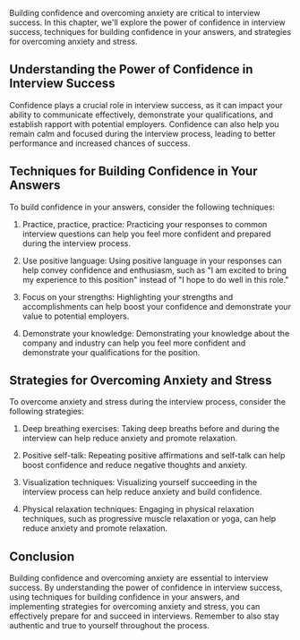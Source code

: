 
Building confidence and overcoming anxiety are critical to interview success. In this chapter, we'll explore the power of confidence in interview success, techniques for building confidence in your answers, and strategies for overcoming anxiety and stress.

Understanding the Power of Confidence in Interview Success
----------------------------------------------------------

Confidence plays a crucial role in interview success, as it can impact your ability to communicate effectively, demonstrate your qualifications, and establish rapport with potential employers. Confidence can also help you remain calm and focused during the interview process, leading to better performance and increased chances of success.

Techniques for Building Confidence in Your Answers
--------------------------------------------------

To build confidence in your answers, consider the following techniques:

1. Practice, practice, practice: Practicing your responses to common interview questions can help you feel more confident and prepared during the interview process.

2. Use positive language: Using positive language in your responses can help convey confidence and enthusiasm, such as "I am excited to bring my experience to this position" instead of "I hope to do well in this role."

3. Focus on your strengths: Highlighting your strengths and accomplishments can help boost your confidence and demonstrate your value to potential employers.

4. Demonstrate your knowledge: Demonstrating your knowledge about the company and industry can help you feel more confident and demonstrate your qualifications for the position.

Strategies for Overcoming Anxiety and Stress
--------------------------------------------

To overcome anxiety and stress during the interview process, consider the following strategies:

1. Deep breathing exercises: Taking deep breaths before and during the interview can help reduce anxiety and promote relaxation.

2. Positive self-talk: Repeating positive affirmations and self-talk can help boost confidence and reduce negative thoughts and anxiety.

3. Visualization techniques: Visualizing yourself succeeding in the interview process can help reduce anxiety and build confidence.

4. Physical relaxation techniques: Engaging in physical relaxation techniques, such as progressive muscle relaxation or yoga, can help reduce anxiety and promote relaxation.

Conclusion
----------

Building confidence and overcoming anxiety are essential to interview success. By understanding the power of confidence in interview success, using techniques for building confidence in your answers, and implementing strategies for overcoming anxiety and stress, you can effectively prepare for and succeed in interviews. Remember to also stay authentic and true to yourself throughout the process.
